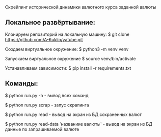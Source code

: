 Скрейпинг исторической динамики валютного курса заданной валюты

Локальное развёртывание:
--------------------------------------

Клонируем репозиторий на локальную машину:
$ git clone https://github.com/A-Kuklin/yatube.git

Создаем виртуальное окружение:
$ python3 -m venv venv

Запускаем виртуальное окружение
$ source venv/bin/activate

Устанавливаем зависимости:
$ pip install -r requirements.txt


Команды:
--------------------------------------

$ python run.py -h - вывод всех команд

$ python run.py scrap - запус скрапинга

$ python run.py read - вывод на экран из БД сохраненных валют

$ python run.py read-data 'названиие валюты' - вывод на экран из БД данные по запрашиваемой валюте
